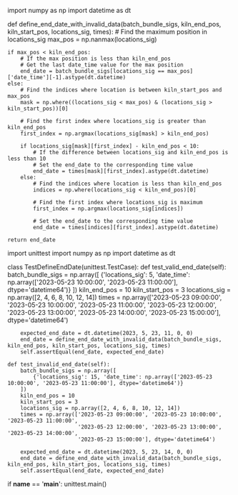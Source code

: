 
import numpy as np
import datetime as dt

def define_end_date_with_invalid_data(batch_bundle_sigs, kiln_end_pos, kiln_start_pos, locations_sig, times):
    # Find the maximum position in locations_sig
    max_pos = np.nanmax(locations_sig)
    
    if max_pos < kiln_end_pos:
        # If the max position is less than kiln_end_pos
        # Get the last date_time value for the max position
        end_date = batch_bundle_sigs[locations_sig == max_pos]['date_time'][-1].astype(dt.datetime)
    else:
        # Find the indices where location is between kiln_start_pos and max_pos
        mask = np.where((locations_sig < max_pos) & (locations_sig > kiln_start_pos))[0]
        
        # Find the first index where locations_sig is greater than kiln_end_pos
        first_index = np.argmax(locations_sig[mask] > kiln_end_pos)
        
        if locations_sig[mask][first_index] - kiln_end_pos < 10:
            # If the difference between locations_sig and kiln_end_pos is less than 10
            # Set the end_date to the corresponding time value
            end_date = times[mask][first_index].astype(dt.datetime)
        else:
            # Find the indices where location is less than kiln_end_pos
            indices = np.where(locations_sig < kiln_end_pos)[0]
            
            # Find the first index where locations_sig is maximum
            first_index = np.argmax(locations_sig[indices])
            
            # Set the end_date to the corresponding time value
            end_date = times[indices][first_index].astype(dt.datetime)
    
    return end_date


import unittest
import numpy as np
import datetime as dt

class TestDefineEndDate(unittest.TestCase):
    def test_valid_end_date(self):
        batch_bundle_sigs = np.array([
            {'locations_sig': 5, 'date_time': np.array(['2023-05-23 10:00:00', '2023-05-23 11:00:00'], dtype='datetime64')}
        ])
        kiln_end_pos = 10
        kiln_start_pos = 3
        locations_sig = np.array([2, 4, 6, 8, 10, 12, 14])
        times = np.array(['2023-05-23 09:00:00', '2023-05-23 10:00:00', '2023-05-23 11:00:00',
                          '2023-05-23 12:00:00', '2023-05-23 13:00:00', '2023-05-23 14:00:00',
                          '2023-05-23 15:00:00'], dtype='datetime64')
        
        expected_end_date = dt.datetime(2023, 5, 23, 11, 0, 0)
        end_date = define_end_date_with_invalid_data(batch_bundle_sigs, kiln_end_pos, kiln_start_pos, locations_sig, times)
        self.assertEqual(end_date, expected_end_date)

    def test_invalid_end_date(self):
        batch_bundle_sigs = np.array([
            {'locations_sig': 15, 'date_time': np.array(['2023-05-23 10:00:00', '2023-05-23 11:00:00'], dtype='datetime64')}
        ])
        kiln_end_pos = 10
        kiln_start_pos = 3
        locations_sig = np.array([2, 4, 6, 8, 10, 12, 14])
        times = np.array(['2023-05-23 09:00:00', '2023-05-23 10:00:00', '2023-05-23 11:00:00',
                          '2023-05-23 12:00:00', '2023-05-23 13:00:00', '2023-05-23 14:00:00',
                          '2023-05-23 15:00:00'], dtype='datetime64')
        
        expected_end_date = dt.datetime(2023, 5, 23, 14, 0, 0)
        end_date = define_end_date_with_invalid_data(batch_bundle_sigs, kiln_end_pos, kiln_start_pos, locations_sig, times)
        self.assertEqual(end_date, expected_end_date)

if __name__ == '__main__':
    unittest.main()


